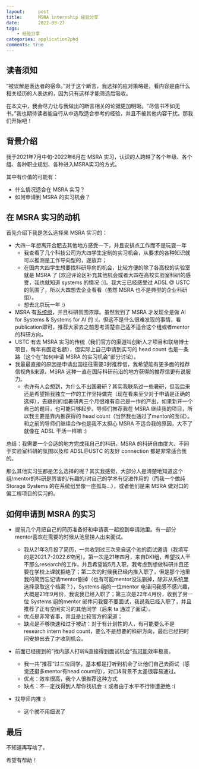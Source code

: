 ```yaml
---
layout:     post
title:      MSRA internship 经验分享
date:       2022-09-27
tags:
    - 经验分享
categories: application2phd
comments: true
---
```


## 读者须知

“被误解是表达者的宿命。”对于这个断言，我选择的应对策略是，看内容是由什么相关经历的人表达的，因为只有这样才能筛选后吸收。

在本文中，我会尽力让与我做出的断言相关的论据更加明晰。“尽信书不如无书。”我也期待读者能自行从中选取适合参考的经验，并且不被其他内容干扰。那我们开始吧！

## 背景介绍

我于2021年7月中旬-2022年6月在 MSRA 实习，认识的人跨越了各个年级、各个组、各种职业规划、各种进入MSRA实习的方式。

其中有价值的可能有：

- 什么情况适合在 MSRA 实习？
- 如何申请到 MSRA 的实习机会？

## 在 MSRA 实习的动机

首先介绍下我是怎么选择来 MSRA 实习的：

- 大四一年想离开合肥去其他地方感受一下，并且安排点工作而不是玩耍一年
  - 我查看了几个科技公司为大四学生定制的实习机会，从要求的各种知识就可以推测是工作导向型的，遂放弃；
  - 在国内大四学生想要找科研导向的机会，比较方便的除了各高校的实验室就是 MSRA 了 [欢迎评论区补充其他机会或者大四在高校实验室科研的感受，我也就知道 systems 的情况 :)]。我大三已经感受过 ADSL @ USTC 的氛围了，所以大四想去企业看看（虽然 MSRA 也不是典型的企业科研组）。
  - 想去北京玩一年 :)
- MSRA 有[系统组](https://www.microsoft.com/en-us/research/group/systems-and-networking-research-group-asia/)，并且科研氛围浓厚。虽然我到了 MSRA 才发现全是做 AI for Systems & Systems for AI 的 :(，但这不是什么很难发现的事情，看publication即可，推荐大家去之前思考清楚自己适不适合这个组或者mentor 的科研方向。
- USTC 有去 MSRA 实习的传统（我们官方的渠道叫创新人才项目和联培博士项目，每年有固定名额），但实际上自己申请到实习的 head count 也是一条路（这个在“如何申请 MSRA 的实习机会”部分讨论）。
- 我最最直接的原因是申请出国往往需要3封推荐信，我希望能有更多面的推荐信视角&来源，MSRA 这种一直在国际科研前沿的地方获得的推荐信更有说服力。
  - 也许有人会想到，为什么不出国暑研？其实我联系过一些暑研，但我后来还是希望把我独立一作的工作坚持做完（现在看来至少对于申请是正确的选择），去跟别的组暑研两三个月很难有自己是一作的产出，如果新开一个自己的题目，也可能只够起步。导师们推荐我在 MSRA 继续我的项目，所以我主要是靠内推获得的 head count（当然我也通过了mentor的面试）。和之前的导师们继续合作也是我不太担心 MSRA 不适合我的原因，大不了就像在 ADSL 干活一样嘛 :)

总结：我需要一个合适的地方完成我自己的科研。MSRA 的科研自由度大、不同于实验室科研的氛围以及和 ADSL@USTC 的友好 connection 都是非常适合我的。



那么其他实习生都是怎么选择的呢？其实我感觉，大部分人是清楚地知道这个组/mentor的科研是厉害的/有趣的/对自己的学术有促进作用的（而我一个做纯 Storage Systems 的在系统组里像一座孤岛...），或者他们是来 MSRA 做对口的偏工程项目的实习的。

## 如何申请到 MSRA 的实习

- 提前几个月把自己的简历准备好和申请表一起投到申请池里。有一部分mentor喜欢在需要的时候从池里捞人出来面试。
  - 我从21年3月投了简历，一共收到过三次来自这个池的面试邀请（我填写的是2021.7-2022.6空闲）。第一次是21年四月，来自DKI组，希望找人干不那么research的工作，并且希望能5月入职，我考虑到想做科研并且还要在学校上课就拒绝了；第二次的时候我已经内推入职了，但是那个池里我的简历忘记请mentor删掉（也有可能mentor没法删掉，除非从系统里选择录取这个档案？），Systems 组的一位mentor 电话问我感不感兴趣，大概是21年9月份，我说我已经入职了；第三次是22年4月份，收到了另一位 Systems 组的mentor 邮件问我要不要面试，我说我已经入职了，并且推荐了正有空闲实习的其他同学（后来 ta 通过了面试）。
  - 优点是非常省事，并且是比较官方的渠道；
  - 缺点是不够快速和过于被动：对于有计划性的人，有可能要么不是research intern head count，要么不是想要的科研方向，最后已经把时间安排出去了才收到机会。
- 前面已经提到的”找内部人打听&直接得到面试机会“<u>有可能</u>效率极高。
  - 我一共”推荐“过三位同学，基本都是打听到机会了让他们自己去面试（感觉还挺多mentor有head count的），对口&背景不太差很容易通过。
  - 优点：效率很高，我个人很推荐这种方式
  - 缺点：不一定找得到人帮你找机会 :( 或者由于水平不行惨遭拒绝 :(

- 找导师内推 :)
  - 这个就不用细说了

## 最后

不知道再写啥了。

希望有帮助！